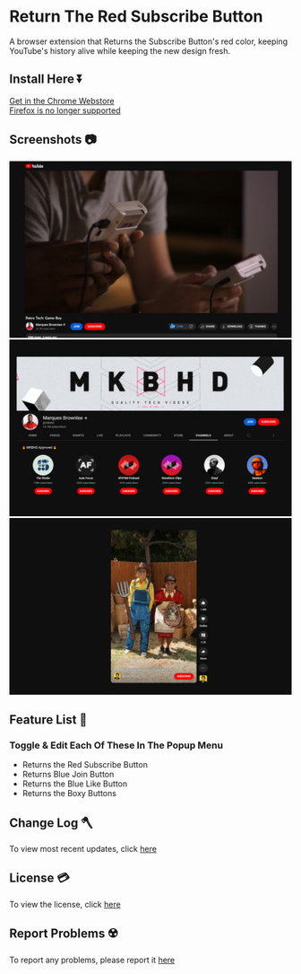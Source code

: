 # Return The Red Subscribe Button
A browser extension that Returns the Subscribe Button's red color, keeping YouTube's history alive while keeping the new design fresh. 

## Install Here ⏬
[Get in the Chrome Webstore](https://chrome.google.com/webstore/detail/return-the-red-subscribe/jelocjcknmhfifcapebeibnolciholbl)
<br>
[Firefox is no longer supported](https://github.com/DamienDavisNeff/RedSubscribeButton/issues/20)

## Screenshots 📷
![MKBHD's YouTube Original, Retro Tech's watch page. The Subscribe button is returned to the better red color. The Join button is returned to it's blue color. The like button is returned to it's blue color, while keeping the new animation.](/images/Screenshot3.jpg)
![MKBHD's YouTube page, on the channels section. All the Subscribe buttons are returned to the better red color. The Join button is returned to it's blue color.](/images/Screenshot2.jpg)
![A YouTube short by Zach King, where he and a woman are dressed as farmers. The Subscribe Button is returned to the better Red color.](/images/Screenshot1.jpg)

## Feature List 📃
### Toggle & Edit Each Of These In The Popup Menu
* Returns the Red Subscribe Button
* Returns Blue Join Button
* Returns the Blue Like Button
* Returns the Boxy Buttons

## Change Log 🪓
To view most recent updates, click [here](https://github.com/DamienDavisNeff/RedSubscribeButton/blob/main/CHANGELOG.md)

## License 💳
To view the license, click [here](https://github.com/DamienDavisNeff/RedSubscribeButton/blob/main/LICENSE.md)

## Report Problems ☢️
To report any problems, please report it [here](https://github.com/DamienDavisNeff/RedSubscribeButton/issues)
